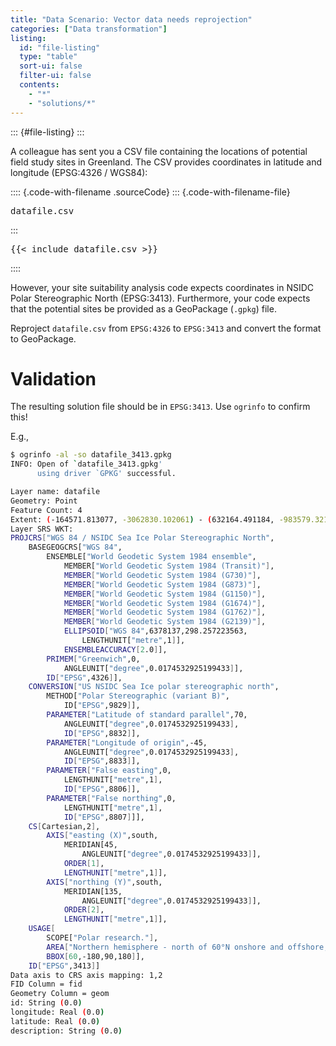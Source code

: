 ```yaml
---
title: "Data Scenario: Vector data needs reprojection"
categories: ["Data transformation"]
listing:
  id: "file-listing"
  type: "table"
  sort-ui: false
  filter-ui: false
  contents:
    - "*"
    - "solutions/*"
---
```


::: {#file-listing}
:::


A colleague has sent you a CSV file containing the locations of potential field
study sites in Greenland. The CSV provides coordinates in latitude and longitude
(EPSG:4326 / WGS84): 

:::: {.code-with-filename .sourceCode}
::: {.code-with-filename-file}
<pre>datafile.csv</pre>
:::
<pre class="sourceCode default">
{{< include datafile.csv >}}
</pre>
::::

However, your site suitability analysis code expects coordinates in NSIDC Polar
Stereographic North (EPSG:3413). Furthermore, your code expects that the potential sites
be provided as a GeoPackage (`.gpkg`) file.


Reproject `datafile.csv` from `EPSG:4326` to `EPSG:3413` and convert the format
to GeoPackage.


# Validation

The resulting solution file should be in `EPSG:3413`. Use `ogrinfo` to confirm
this!

E.g.,

```bash
$ ogrinfo -al -so datafile_3413.gpkg
INFO: Open of `datafile_3413.gpkg'
      using driver `GPKG' successful.

Layer name: datafile
Geometry: Point
Feature Count: 4
Extent: (-164571.813077, -3062830.102061) - (632164.491184, -983579.321457)
Layer SRS WKT:
PROJCRS["WGS 84 / NSIDC Sea Ice Polar Stereographic North",
    BASEGEOGCRS["WGS 84",
        ENSEMBLE["World Geodetic System 1984 ensemble",
            MEMBER["World Geodetic System 1984 (Transit)"],
            MEMBER["World Geodetic System 1984 (G730)"],
            MEMBER["World Geodetic System 1984 (G873)"],
            MEMBER["World Geodetic System 1984 (G1150)"],
            MEMBER["World Geodetic System 1984 (G1674)"],
            MEMBER["World Geodetic System 1984 (G1762)"],
            MEMBER["World Geodetic System 1984 (G2139)"],
            ELLIPSOID["WGS 84",6378137,298.257223563,
                LENGTHUNIT["metre",1]],
            ENSEMBLEACCURACY[2.0]],
        PRIMEM["Greenwich",0,
            ANGLEUNIT["degree",0.0174532925199433]],
        ID["EPSG",4326]],
    CONVERSION["US NSIDC Sea Ice polar stereographic north",
        METHOD["Polar Stereographic (variant B)",
            ID["EPSG",9829]],
        PARAMETER["Latitude of standard parallel",70,
            ANGLEUNIT["degree",0.0174532925199433],
            ID["EPSG",8832]],
        PARAMETER["Longitude of origin",-45,
            ANGLEUNIT["degree",0.0174532925199433],
            ID["EPSG",8833]],
        PARAMETER["False easting",0,
            LENGTHUNIT["metre",1],
            ID["EPSG",8806]],
        PARAMETER["False northing",0,
            LENGTHUNIT["metre",1],
            ID["EPSG",8807]]],
    CS[Cartesian,2],
        AXIS["easting (X)",south,
            MERIDIAN[45,
                ANGLEUNIT["degree",0.0174532925199433]],
            ORDER[1],
            LENGTHUNIT["metre",1]],
        AXIS["northing (Y)",south,
            MERIDIAN[135,
                ANGLEUNIT["degree",0.0174532925199433]],
            ORDER[2],
            LENGTHUNIT["metre",1]],
    USAGE[
        SCOPE["Polar research."],
        AREA["Northern hemisphere - north of 60°N onshore and offshore, including Arctic."],
        BBOX[60,-180,90,180]],
    ID["EPSG",3413]]
Data axis to CRS axis mapping: 1,2
FID Column = fid
Geometry Column = geom
id: String (0.0)
longitude: Real (0.0)
latitude: Real (0.0)
description: String (0.0)
```
